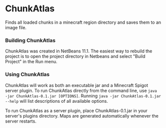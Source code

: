 # ChunkAtlas
Finds all loaded chunks in a minecraft region directory and saves them to an image file.

### Building ChunkAtlas
ChunkAtlas was created in NetBeans 11.1. The easiest way to rebuild the project is to open the project directory in Netbeans and select "Build Project" in the Run menu.

### Using ChunkAtlas
ChunkAtlas will work as both an executable jar and a Minecraft Spigot server plugin. To run ChunkAtlas directly from the command line, use `java -jar ChunkAtlas-0.1.jar [OPTIONS]`. Running `java -jar ChunkAtlas-0.1.jar --help` will list descriptions of all available options.

To run ChunkAtlas as a server plugin, place ChunkAtlas-0.1.jar in your server's plugins directory. Maps are generated automatically whenever the server restarts. 
